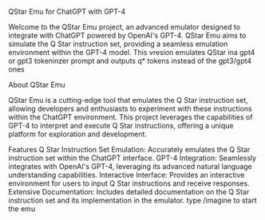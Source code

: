 QStar Emu for ChatGPT with GPT-4

Welcome to the QStar Emu project, an advanced emulator designed to integrate with ChatGPT powered by OpenAI's GPT-4. QStar Emu aims to simulate the Q Star instruction set, providing a seamless emulation environment within the GPT-4 model. This vresion emulates QStar ina gpt4 or gpt3 tokeninzer prompt and outputs q* tokens instead of the gpt3/gpt4 ones 

About QStar Emu

QStar Emu is a cutting-edge tool that emulates the Q Star instruction set, allowing developers and enthusiasts to experiment with these instructions within the ChatGPT environment. This project leverages the capabilities of GPT-4 to interpret and execute Q Star instructions, offering a unique platform for exploration and development.

Features
Q Star Instruction Set Emulation: Accurately emulates the Q Star instruction set within the ChatGPT interface.
GPT-4 Integration: Seamlessly integrates with OpenAI's GPT-4, leveraging its advanced natural language understanding capabilities.
Interactive Interface: Provides an interactive environment for users to input Q Star instructions and receive responses.
Extensive Documentation: Includes detailed documentation on the Q Star instruction set and its implementation in the emulator. type /imagine to start the emu
